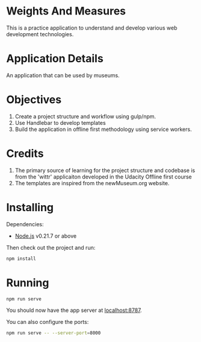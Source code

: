 # Weights And Measures

This is a practice application to understand and develop various web development technologies.

# Application Details

An application that can be used by museums.

# Objectives

1. Create a project structure and workflow using gulp/npm.
2. Use Handlebar to develop templates 
3. Build the application in offline first methodology using service workers.

# Credits

1. The primary source of learning for the project structure and codebase is from the 'wittr' applicaiton developed in the Udacity Offline first course
2. The templates are inspired from the newMuseum.org website.

# Installing

Dependencies:

* [Node.js](https://nodejs.org/en/) v0.21.7 or above

Then check out the project and run:

```sh
npm install
```

# Running

```sh
npm run serve
```

You should now have the app server at [localhost:8787](http://localhost:8787).

You can also configure the ports:

```sh
npm run serve -- --server-port=8000
```